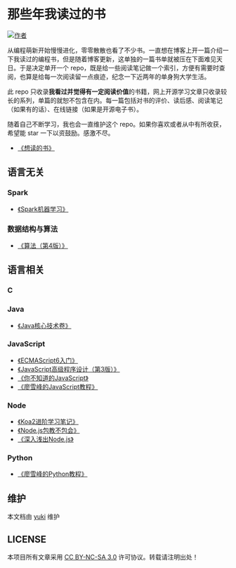# 那些年我读过的书

[![作者](https://img.shields.io/badge/%E4%BD%9C%E8%80%85-KyonHuang-7AD6FD.svg)](http://kyonhuang.top)

从编程萌新开始慢慢进化，零零散散也看了不少书。一直想在博客上开一篇介绍一下我读过的编程书，但是随着博客更新，这单独的一篇书单就被压在下面难见天日。于是决定单开一个 repo，既是给一些阅读笔记做一个索引，方便有需要时查阅，也算是给每一次阅读留一点痕迹，纪念一下近两年的单身狗大学生活。

此 repo 只收录**我看过并觉得有一定阅读价值**的书籍，网上开源学习文章只收录较长的系列，单篇的就恕不包含在内。每一篇包括对书的评价、读后感、阅读笔记（如果有的话）、在线链接（如果是开源电子书）。

随着自己不断学习，我也会一直维护这个 repo。如果你喜欢或者从中有所收获，希望能 star 一下以资鼓励。感激不尽。

* [《想读的书》](https://github.com/bighuang624/my-booklist/blob/master/想读的书.md)

## 语言无关


### Spark

* [《Spark机器学习》](https://github.com/bighuang624/my-booklist/blob/master/语言无关/Spark/Spark机器学习.md)

### 数据结构与算法

* [《算法（第4版）》](https://github.com/bighuang624/my-booklist/blob/master/语言无关/数据结构与算法/算法（第4版）.md)

## 语言相关


### C


### Java

* [《Java核心技术卷》](https://github.com/bighuang624/my-booklist/blob/master/语言相关/Java/Java核心技术卷.md)

### JavaScript

* [《ECMAScript6入门》](https://github.com/bighuang624/my-booklist/blob/master/语言相关/JavaScript/ECMAScript6入门.md)
* [《JavaScript高级程序设计（第3版）》](https://github.com/bighuang624/my-booklist/blob/master/语言相关/JavaScript/JavaScript高级程序设计（第3版）.md)
* [《你不知道的JavaScript》](https://github.com/bighuang624/my-booklist/blob/master/语言相关/JavaScript/你不知道的JavaScript.md)
* [《廖雪峰的JavaScript教程》](https://github.com/bighuang624/my-booklist/blob/master/语言相关/JavaScript/廖雪峰的JavaScript教程.md)

### Node

* [《Koa2进阶学习笔记》](https://github.com/bighuang624/my-booklist/blob/master/语言相关/Node/Koa2进阶学习笔记.md)
* [《Node.js包教不包会》](https://github.com/bighuang624/my-booklist/blob/master/语言相关/Node/Node.js包教不包会.md)
* [《深入浅出Node.js》](https://github.com/bighuang624/my-booklist/blob/master/语言相关/Node/深入浅出Node.js.md)

### Python

* [《廖雪峰的Python教程》](https://github.com/bighuang624/my-booklist/blob/master/语言相关/Python/廖雪峰的Python教程.md)

## 维护

本文档由 [yuki](https://github.com/bighuang624/yuki) 维护

## LICENSE

本项目所有文章采用 [CC BY-NC-SA 3.0](https://creativecommons.org/licenses/by-nc-sa/3.0/) 许可协议。转载请注明出处！ 

